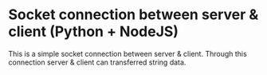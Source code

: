 # Socket connection between server & client (Python + NodeJS)

This is a simple socket connection between server & client. Through this connection server & client can transferred string data.

